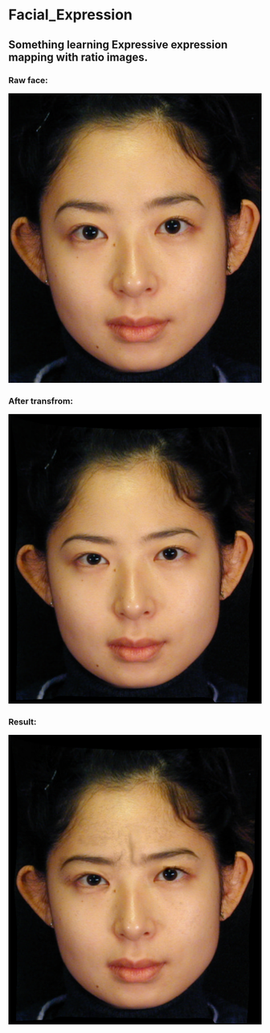 # Facial_Expression
## Something learning Expressive  expression  mapping  with  ratio  images.
### Raw face:
![raw face](https://github.com/ZFhuang/Facial_Expression/blob/master/faces/01.PNG)
### After transfrom:
![middle face](https://github.com/ZFhuang/Facial_Expression/blob/master/faces/04.png)
### Result:
![result face](https://github.com/ZFhuang/Facial_Expression/blob/master/faces/06.png)
